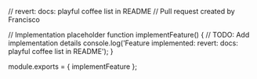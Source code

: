 // revert: docs: playful coffee list in README
// Pull request created by Francisco

// Implementation placeholder
function implementFeature() {
    // TODO: Add implementation details
    console.log('Feature implemented: revert: docs: playful coffee list in README');
}

module.exports = { implementFeature };
